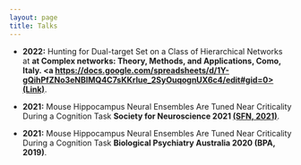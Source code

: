 ```yaml
---
layout: page
title: Talks
---
```

- <b>2022:</b> Hunting for Dual-target Set on a Class of Hierarchical Networks at <b>at Complex networks: Theory, Methods, and Applications, Como, Italy. <a https://docs.google.com/spreadsheets/d/1Y-gQihPfZNo3eNBIMQ4C7sKKrlue_2SyOuqognUX6c4/edit#gid=0>(Link)</a></b>. 

- <b>2021:</b> Mouse Hippocampus Neural Ensembles Are Tuned Near Criticality During a Cognition Task <b>Society for Neuroscience 2021 <a href="https://www.abstractsonline.com/pp8/#!/10485/presentation/21172">(SFN, 2021)</a></b>.  

- <b>2021:</b> Mouse Hippocampus Neural Ensembles Are Tuned Near Criticality During a Cognition Task <b>Biological Psychiatry Australia 2020 (BPA, 2019)</b>.  



 


<!--
My name is Inigo Montoya. I have the following qualities:

- I rock a great mustache
- I'm extremely loyal to my family

What else do you need?

### my history

To be honest, I'm having some trouble remembering right now, so why don't you just watch [my movie](http://en.wikipedia.org/wiki/The_Princess_Bride_%28film%29) and it will answer **all** your questions. -->
